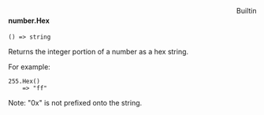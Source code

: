 <div style="float:right"><span class="builtin">Builtin</span></div>

#### number.Hex

``` suneido
() => string
```

Returns the integer portion of a number as a hex string.

For example:

``` suneido
255.Hex()
    => "ff"
```

Note: "0x" is not prefixed onto the string.